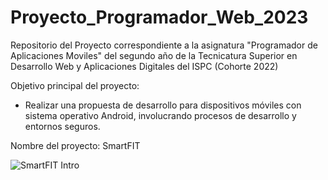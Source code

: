 # Proyecto_Programador_Web_2023
Repositorio del Proyecto correspondiente a la asignatura "Programador de Aplicaciones Moviles" del segundo año de la Tecnicatura Superior en
Desarrollo Web y Aplicaciones Digitales del ISPC (Cohorte 2022)

Objetivo principal del proyecto:

* Realizar una propuesta de desarrollo para dispositivos móviles con sistema operativo Android, involucrando procesos de desarrollo y entornos seguros.

Nombre del proyecto: SmartFIT 

![SmartFIT Intro](https://github.com/sol-hilgemberg/Proyecto_Programador_Full_Stack/assets/94760740/5edadb79-9fb5-4d1c-a815-12b4707ff39e)

